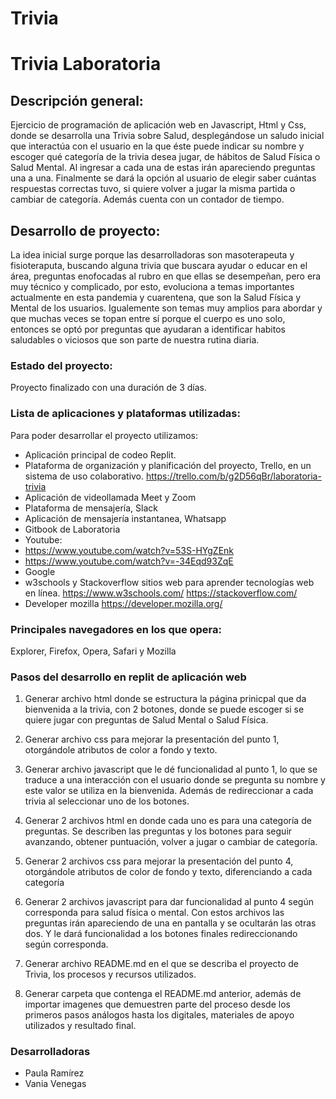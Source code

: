 # Trivia


# Trivia Laboratoria

## Descripción general:
Ejercicio de programación de aplicación web en Javascript, Html y Css, donde se desarrolla una Trivia sobre Salud, desplegándose un saludo inicial que interactúa con el usuario en la que éste puede indicar su nombre y escoger qué categoría de la trivia desea jugar, de hábitos de  Salud Física o Salud Mental. Al ingresar a cada una de estas irán apareciendo preguntas una a una. Finalmente se dará la opción al usuario de elegir saber cuántas respuestas correctas tuvo, si quiere volver a jugar la misma partida o cambiar de categoría. Además cuenta con un contador de tiempo.

## Desarrollo de proyecto:
La idea inicial surge porque las desarrolladoras son masoterapeuta y fisioteraputa, buscando alguna trivia que buscara ayudar o educar en el área, preguntas enofocadas al rubro en que ellas se desempeñan, pero era muy técnico y complicado, por esto, evoluciona a temas importantes actualmente en esta pandemia y cuarentena, que son la Salud Física y Mental de los usuarios. Igualemente son temas muy amplios para abordar y que muchas veces se topan entre sí porque el cuerpo es uno solo, entonces se optó por preguntas que ayudaran a identificar habitos saludables o viciosos que son parte de nuestra rutina diaria.

### Estado del proyecto:
Proyecto finalizado con una duración de 3 días.


### Lista de aplicaciones y plataformas utilizadas:
Para poder desarrollar el proyecto utilizamos:
* Aplicación principal de codeo Replit.  
* Plataforma de organización y planificación del proyecto, Trello, en un sistema de uso colaborativo. https://trello.com/b/g2D56qBr/laboratoria-trivia
* Aplicación de videollamada Meet y Zoom
* Plataforma de mensajería, Slack
* Aplicación de mensajería instantanea, Whatsapp
* Gitbook de Laboratoria
* Youtube: 
* https://www.youtube.com/watch?v=53S-HYgZEnk
* https://www.youtube.com/watch?v=-34Eqd93ZqE
* Google
* w3schools y Stackoverflow sitios web para aprender tecnologías web en línea.
 https://www.w3schools.com/
 https://stackoverflow.com/
* Developer mozilla
https://developer.mozilla.org/

### Principales navegadores en los que opera:
 
Explorer, Firefox, Opera, Safari y Mozilla


### Pasos del desarrollo en replit de aplicación web

1. Generar archivo html donde se estructura la página prinicpal que da bienvenida a la trivia, con 2 botones, donde se puede escoger si se quiere jugar con preguntas de Salud Mental o Salud Física.

2. Generar archivo css para mejorar la presentación del punto 1, otorgándole atributos de color a fondo y texto. 

3. Generar archivo javascript que le dé funcionalidad al punto 1, lo que se traduce a una interacción con el usuario donde se pregunta su nombre y este valor se utiliza en la bienvenida. Además de redireccionar a cada trivia al seleccionar uno de los botones.

4. Generar 2 archivos html en donde cada uno es para una categoría de preguntas. Se describen las preguntas y los botones para seguir avanzando, obtener puntuación, volver a jugar o cambiar de categoría.

5. Generar 2 archivos css para mejorar la presentación del punto 4, otorgándole atributos de color de fondo y texto, diferenciando a cada categoría 

6. Generar 2 archivos javascript para dar funcionalidad al punto 4 según corresponda para salud física o mental. Con estos archivos las preguntas irán apareciendo de una en pantalla y se ocultarán las otras dos. Y le dará funcionalidad a los botones finales redireccionando según corresponda.

7. Generar archivo README.md en el que se describa el proyecto de Trivia, los procesos y recursos utilizados.

8. Generar carpeta que contenga el README.md anterior, además de importar imagenes que demuestren parte del proceso desde los primeros pasos análogos hasta los digitales, materiales de apoyo utilizados y resultado final.

### Desarrolladoras
* Paula Ramírez
* Vania Venegas
